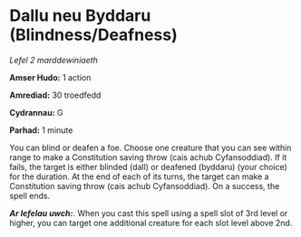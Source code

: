 # Dallu neu Byddaru (Blindness/Deafness)

*Lefel 2 marddewiniaeth*

**Amser Hudo:** 1 action

**Amrediad:** 30 troedfedd

**Cydrannau:** G

**Parhad:** 1 minute

You can blind or deafen a foe. Choose one creature that you can see within range to make a Constitution saving throw (cais achub Cyfansoddiad). If it fails, the target is either blinded (dall) or deafened (byddaru) (your choice) for the duration. At the end of each of its turns, the target can make a Constitution saving throw (cais achub Cyfansoddiad). On a success, the spell ends.

***Ar lefelau uwch:***. When you cast this spell using a spell slot of 3rd level or higher, you can target one additional creature for each slot level above 2nd.